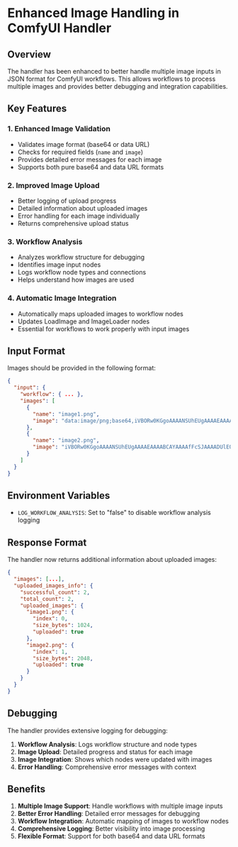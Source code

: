 # Enhanced Image Handling in ComfyUI Handler

## Overview

The handler has been enhanced to better handle multiple image inputs in JSON format for ComfyUI workflows. This allows workflows to process multiple images and provides better debugging and integration capabilities.

## Key Features

### 1. Enhanced Image Validation
- Validates image format (base64 or data URL)
- Checks for required fields (`name` and `image`)
- Provides detailed error messages for each image
- Supports both pure base64 and data URL formats

### 2. Improved Image Upload
- Better logging of upload progress
- Detailed information about uploaded images
- Error handling for each image individually
- Returns comprehensive upload status

### 3. Workflow Analysis
- Analyzes workflow structure for debugging
- Identifies image input nodes
- Logs workflow node types and connections
- Helps understand how images are used

### 4. Automatic Image Integration
- Automatically maps uploaded images to workflow nodes
- Updates LoadImage and ImageLoader nodes
- Essential for workflows to work properly with input images

## Input Format

Images should be provided in the following format:

```json
{
  "input": {
    "workflow": { ... },
    "images": [
      {
        "name": "image1.png",
        "image": "data:image/png;base64,iVBORw0KGgoAAAANSUhEUgAAAAEAAAABCAYAAAAfFcSJAAAADUlEQVR42mNkYPhfDwAChwGA60e6kgAAAABJRU5ErkJggg=="
      },
      {
        "name": "image2.png", 
        "image": "iVBORw0KGgoAAAANSUhEUgAAAAEAAAABCAYAAAAfFcSJAAAADUlEQVR42mNkYPhfDwAChwGA60e6kgAAAABJRU5ErkJggg=="
      }
    ]
  }
}
```

## Environment Variables

- `LOG_WORKFLOW_ANALYSIS`: Set to "false" to disable workflow analysis logging

## Response Format

The handler now returns additional information about uploaded images:

```json
{
  "images": [...],
  "uploaded_images_info": {
    "successful_count": 2,
    "total_count": 2,
    "uploaded_images": {
      "image1.png": {
        "index": 0,
        "size_bytes": 1024,
        "uploaded": true
      },
      "image2.png": {
        "index": 1,
        "size_bytes": 2048,
        "uploaded": true
      }
    }
  }
}
```

## Debugging

The handler provides extensive logging for debugging:

1. **Workflow Analysis**: Logs workflow structure and node types
2. **Image Upload**: Detailed progress and status for each image
3. **Image Integration**: Shows which nodes were updated with images
4. **Error Handling**: Comprehensive error messages with context

## Benefits

1. **Multiple Image Support**: Handle workflows with multiple image inputs
2. **Better Error Handling**: Detailed error messages for debugging
3. **Workflow Integration**: Automatic mapping of images to workflow nodes
4. **Comprehensive Logging**: Better visibility into image processing
5. **Flexible Format**: Support for both base64 and data URL formats

